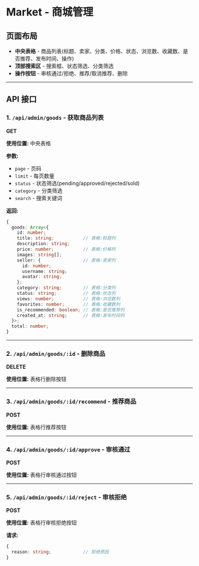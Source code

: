 # Market - 商城管理

## 页面布局

- **中央表格** - 商品列表(标题、卖家、分类、价格、状态、浏览数、收藏数、是否推荐、发布时间、操作)
- **顶部搜索区** - 搜索框、状态筛选、分类筛选
- **操作按钮** - 审核通过/拒绝、推荐/取消推荐、删除

---

## API 接口

### 1. `/api/admin/goods` - 获取商品列表
**GET**

**使用位置:** 中央表格

**参数:**
- `page` - 页码
- `limit` - 每页数量
- `status` - 状态筛选(pending/approved/rejected/sold)
- `category` - 分类筛选
- `search` - 搜索关键词

**返回:**
```typescript
{
  goods: Array<{
    id: number;
    title: string;           // 表格:标题列
    description: string;
    price: number;           // 表格:价格列
    images: string[];
    seller: {                // 表格:卖家列
      id: number;
      username: string;
      avatar: string;
    };
    category: string;        // 表格:分类列
    status: string;          // 表格:状态列
    views: number;           // 表格:浏览数列
    favorites: number;       // 表格:收藏数列
    is_recommended: boolean; // 表格:是否推荐列
    created_at: string;      // 表格:发布时间列
  }>;
  total: number;
}
```

---

### 2. `/api/admin/goods/:id` - 删除商品
**DELETE**

**使用位置:** 表格行删除按钮

---

### 3. `/api/admin/goods/:id/recommend` - 推荐商品
**POST**

**使用位置:** 表格行推荐按钮

---

### 4. `/api/admin/goods/:id/approve` - 审核通过
**POST**

**使用位置:** 表格行审核通过按钮

---

### 5. `/api/admin/goods/:id/reject` - 审核拒绝
**POST**

**使用位置:** 表格行审核拒绝按钮

**请求:**
```typescript
{
  reason: string;            // 拒绝原因
}
```

